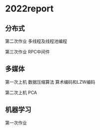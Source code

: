 # 2022report

## 分布式

第二次作业 多线程及线程池编程

第三次作业 RPC中间件

## 多媒体

第一次上机 数据压缩算法 算术编码和LZW编码

第二次上机 PCA

## 机器学习

第一次作业 

